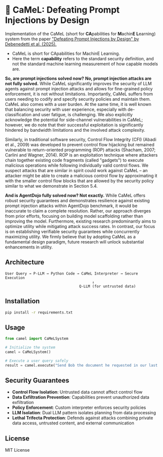 # 🐪 CaMeL: Defeating Prompt Injections by Design

Implementation of the CaMeL (short for **CA**pabilities for **M**achin**E** **L**earning) system from the paper ["Defeating Prompt Injections by Design" by Debenedetti et al. (2025).](https://arxiv.org/pdf/2503.18813)

- CaMeL is short for CApabilities for MachinE Learning.
- Here the term **capability** refers to the standard security definition, and not the standard machine learning measurement of how capable models are.

**So, are prompt injections solved now?**
**No, prompt injection attacks are not fully solved.** While CaMeL significantly improves the security
of LLM agents against prompt injection attacks and allows for fine-grained policy enforcement, it
is not without limitations. Importantly, CaMeL suffers from users needing to codify and specify
security policies and maintain them. CaMeL also comes with a user burden. At the same time, it is
well known that balancing security with user experience, especially with de-classification and user
fatigue, is challenging. We also explicitly acknowledge the potential for side-channel vulnerabilities in
CaMeL; however, we do note that their successful exploitation is significantly hindered by bandwidth
limitations and the involved attack complexity.

Similarly, in traditional software security, Control Flow Integrity (CFI) (Abadi et al., 2009) was
developed to prevent control flow hijacking but remained vulnerable to return-oriented programming
(ROP) attacks (Shacham, 2007; Carlini and Wagner, 2014). ROP is an exploitation technique where
attackers chain together existing code fragments (called "gadgets") to execute malicious operations
while following individually valid control flows. We suspect attacks that are similar in spirit could
work against CaMeL – an attacker might be able to create a malicious control flow by approximating
it with the smaller control flow blocks that are allowed by the security policy similar to what we
demonstrate in Section 5.4.

**And is AgentDojo fully solved now? Not exactly.** While CaMeL offers robust security guarantees
and demonstrates resilience against existing prompt injection attacks within AgentDojo benchmark, it
would be inaccurate to claim a complete resolution. Rather, our approach diverges from prior efforts,
focusing on building model scaffolding rather than improving the model. Furthermore, existing
research predominantly aims to optimize utility while mitigating attack success rates. In contrast,
our focus is on establishing verifiable security guarantees while concurrently maximizing utility. We
firmly believe that by adopting CaMeL as a fundamental design paradigm, future research will unlock
substantial enhancements in utility.

## Architecture

```
User Query → P-LLM → Python Code → CaMeL Interpreter → Secure Execution
                                        ↓
                                  Q-LLM (for untrusted data)
```

## Installation

```bash
pip install -r requirements.txt
```

## Usage

```python
from camel import CaMeLSystem

# Initialize the system
camel = CaMeLSystem()

# Execute a user query safely
result = camel.execute("Send Bob the document he requested in our last meeting")
```

## Security Guarantees

- **Control Flow Isolation**: Untrusted data cannot affect control flow
- **Data Exfiltration Prevention**: Capabilities prevent unauthorized data exfiltration  
- **Policy Enforcement**: Custom interpreter enforces security policies
- **LLM Isolation**: Dual LLM pattern isolates planning from data processing
- **Lethal Trifecta Protection**: Defends against attacks combining private data access, untrusted content, and external communication

## License

MIT License
